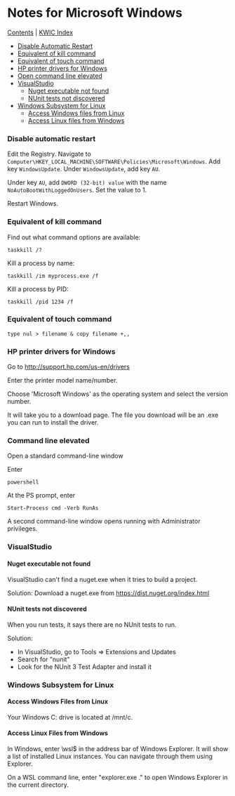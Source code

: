 # Notes for Microsoft Windows 

[Contents](contents.md) | [KWIC Index](kwic-index.md)
* [Disable Automatic Restart](#disable-automatic-restart)
* [Equivalent of kill command](#equivalent-of-kill-command)
* [Equivalent of touch command](#equivalent-of-touch-command)
* [HP printer drivers for Windows](#hp-printer-drivers-for-windows)
* [Open command line elevated](#command-line-elevated)
* [VisualStudio](#visualstudio)
    * [Nuget executable not found](#nuget-executable-not-found)
    * [NUnit tests not discovered](#nunit-tests-not-discovered)
* [Windows Subsystem for Linux](#windows-subsystem-for-linux)
    * [Access Windows files from Linux](#access-windows-files-from-linux)
    * [Access Linux files from Windows](#access-linux-files-from-windows)

### Disable automatic restart

Edit the Registry. Navigate to ```Computer\HKEY_LOCAL_MACHINE\SOFTWARE\Policies\Microsoft\Windows```. Add key ```WindowsUpdate```.  Under ```WindowsUpdate```, add key ```AU```. 

Under key ```AU```, add ```DWORD (32-bit) value``` with the name ```NoAutoBootWithLoggedOnUsers```. Set the value to 1.

Restart Windows.

### Equivalent of kill command

Find out what command options are available:

```shell
taskkill /?
```

Kill a process by name:

```shell
taskkill /im myprocess.exe /f
```

Kill a process by PID:

```shell
taskkill /pid 1234 /f
```

### Equivalent of touch command

```shell
type nul > filename & copy filename +,,
```

### HP printer drivers for Windows

Go to http://support.hp.com/us-en/drivers

Enter the printer model name/number.

Choose 'Microsoft Windows' as the operating system and select the version number.

It will take you to a download page. The file you download will be an .exe you can run to install the driver.

### Command line elevated

Open a standard command-line window

Enter

```shell
powershell
```

At the PS prompt, enter

```shell
Start-Process cmd -Verb RunAs
```

A second command-line window opens running with Administrator privileges.

### VisualStudio

#### Nuget executable not found

VisualStudio can't find a nuget.exe when it tries to build a project.

Solution: Download a nuget.exe from https://dist.nuget.org/index.html

#### NUnit tests not discovered

When you run tests, it says there are no NUnit tests to run.

Solution: 
* In VisualStudio, go to Tools => Extensions and Updates
* Search for "nunit"
* Look for the NUnit 3 Test Adapter and install it

### Windows Subsystem for Linux 

#### Access Windows Files from Linux

Your Windows C: drive is located at /mnt/c.

#### Access Linux Files from Windows

In Windows, enter \\wsl$ in the address bar of Windows Explorer. It will show a list of installed Linux instances. You can navigate through them using Explorer.

On a WSL command line, enter "explorer.exe ." to open Windows Explorer in the current directory.

